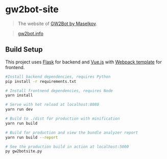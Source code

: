 # gw2bot-site

> The website of [GW2Bot by Maselkov](https://github.com/Maselkov/GW2Bot).

> [gw2bot.info](https://gw2bot.info/)

## Build Setup

This project uses [Flask](http://flask.pocoo.org/) for backend and [Vue.js](https://vuejs.org/) with [Webpack template](https://github.com/vuejs-templates/webpack) for frontend.

``` bash
#Install backend dependencies, requires Python
pip install -r requirements.txt

# Install frontnend dependencies, requires Node
yarn install

# Serve with hot reload at localhost:8080
yarn run dev

# Build to ./dist for production with minification
yarn run build

# Build for production and view the bundle analyzer report
yarn run build --report

# See the production build in action at localhost:5000
py gw2botsite.py
```

